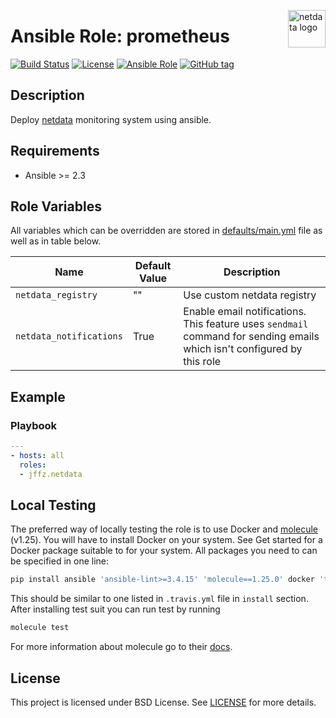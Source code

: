 <p><img src="https://pbs.twimg.com/profile_images/734637357480194048/dqVkYxwm_400x400.jpg" alt="netdata logo" title="netdata" align="right" height="60" /></p>

# Ansible Role: prometheus

[![Build Status](https://travis-ci.org/jffz/ansible-netdata.svg?branch=master)](https://travis-ci.org/jffz/ansible-netdata)
[![License](https://img.shields.io/badge/license-BSD%20License-brightgreen.svg)](https://opensource.org/licenses/BSD-2-Clause)
[![Ansible Role](https://img.shields.io/badge/ansible%20role-jffz-netdata-blue.svg)](https://galaxy.ansible.com/jffz/ansible/)
[![GitHub tag](https://img.shields.io/github/tag/jffz/ansible-netdata.svg)](https://github.com/cloudalchemy/ansible-netdata/tags)

## Description

Deploy [netdata](https://github.com/firehol/netdata) monitoring system using ansible.

## Requirements

- Ansible >= 2.3

## Role Variables

All variables which can be overridden are stored in [defaults/main.yml](defaults/main.yml) file as well as in table below.

| Name           | Default Value | Description                        |
| -------------- | ------------- | -----------------------------------|
| `netdata_registry` | "" | Use custom netdata registry |
| `netdata_notifications` | True | Enable email notifications. This feature uses `sendmail` command for sending emails which isn't configured by this role |

## Example

### Playbook

```yaml
---
- hosts: all
  roles:
  - jffz.netdata
```

## Local Testing

The preferred way of locally testing the role is to use Docker and [molecule](https://github.com/metacloud/molecule) (v1.25). You will have to install Docker on your system. See Get started for a Docker package suitable to for your system.
All packages you need to can be specified in one line:
```sh
pip install ansible 'ansible-lint>=3.4.15' 'molecule==1.25.0' docker 'testinfra>=1.7.0,<=1.10.1' jmespath
```
This should be similar to one listed in `.travis.yml` file in `install` section.
After installing test suit you can run test by running
```sh
molecule test
```
For more information about molecule go to their [docs](http://molecule.readthedocs.io/en/stable-1.25/).

## License

This project is licensed under BSD License. See [LICENSE](/LICENSE) for more details.
